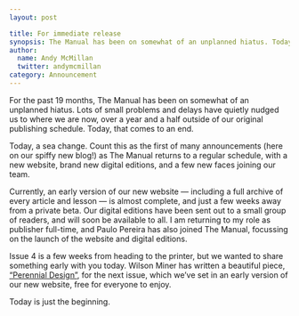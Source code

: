 ```yaml
---
layout: post

title: For immediate release
synopsis: The Manual has been on somewhat of an unplanned hiatus. Today, that ends.
author:
  name: Andy McMillan
  twitter: andymcmillan
category: Announcement
---
```


For the past 19 months, The Manual has been on somewhat of an unplanned hiatus. Lots of small problems and delays have quietly nudged us to where we are now, over a year and a half outside of our original publishing schedule. Today, that comes to an end.

Today, a sea change. Count this as the first of many announcements (here on our spiffy new blog!) as The Manual returns to a regular schedule, with a new website, brand new digital editions, and a few new faces joining our team.

Currently, an early version of our new website — including a full archive of every article and lesson — is almost complete, and just a few weeks away from a private beta. Our digital editions have been sent out to a small group of readers, and will soon be available to all. I am returning to my role as publisher full-time, and Paulo Pereira has also joined The Manual, focussing on the launch of the website and digital editions.

Issue 4 is a few weeks from heading to the printer, but we wanted to share something early with you today. Wilson Miner has written a beautiful piece, [“Perennial Design”](http://alwaysreadthemanual.com/issues/4/wilson-miner/article), for the next issue, which we’ve set in an early version of our new website, free for everyone to enjoy.

Today is just the beginning.